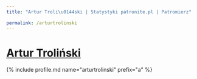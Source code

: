 ```yaml
---
title: "Artur Troli\u0144ski | Statystyki patronite.pl | Patromierz"

permalink: /arturtrolinski
---
```


# [Artur Troliński](https://patronite.pl/arturtrolinski)

{% include profile.md name="arturtrolinski" prefix="a" %}
